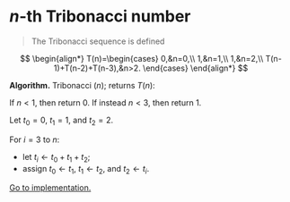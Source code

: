 # $n$-th Tribonacci number

> The Tribonacci sequence is defined

$$
\begin{align*}
T(n)=\begin{cases}
0,&n=0,\\
1,&n=1,\\
1,&n=2,\\
T(n-1)+T(n-2)+T(n-3),&n>2.
\end{cases}
\end{align*}
$$

**Algorithm.** Tribonacci $(n)$; returns $T(n)$:

If $n<1$, then return $0$.
If instead $n<3$, then return $1$.

Let $t_0=0$, $t_1=1$, and $t_2=2$.

For $i=3$ to $n$:

- let $t_i\leftarrow t_0+t_1+t_2$;
- assign $t_0\leftarrow t_1$, $t_1\leftarrow t_2$, and $t_2\leftarrow t_i$.

[Go to implementation.](../../src/dynamic_programming/lc1137_nth_tribonacci_number.c)
